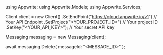 using Appwrite;
using Appwrite.Models;
using Appwrite.Services;

Client client = new Client()
    .SetEndPoint("https://cloud.appwrite.io/v1") // Your API Endpoint
    .SetProject("&lt;YOUR_PROJECT_ID&gt;") // Your project ID
    .SetKey("&lt;YOUR_API_KEY&gt;"); // Your secret API key

Messaging messaging = new Messaging(client);

await messaging.Delete(
    messageId: "<MESSAGE_ID>"
);